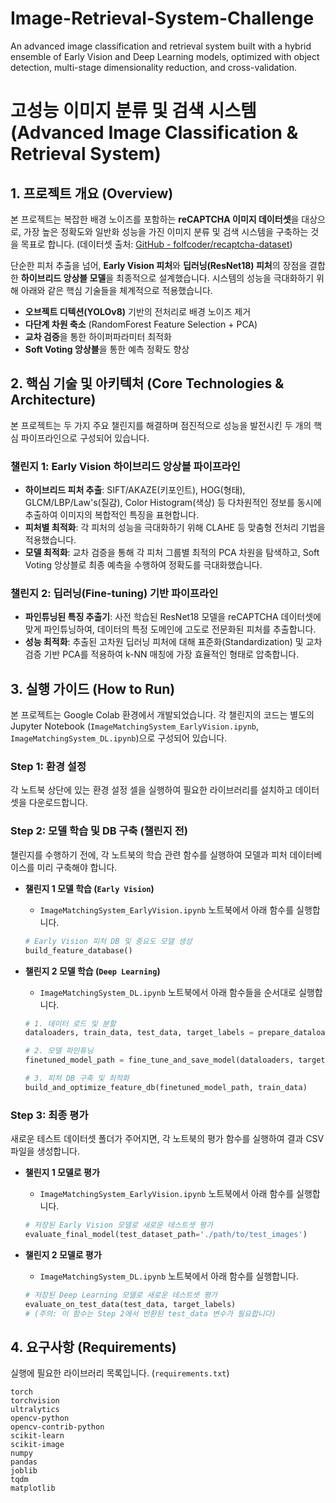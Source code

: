 # Image-Retrieval-System-Challenge
An advanced image classification and retrieval system built with a hybrid ensemble of Early Vision and Deep Learning models, optimized with object detection, multi-stage dimensionality reduction, and cross-validation.
# 고성능 이미지 분류 및 검색 시스템 (Advanced Image Classification & Retrieval System)

## 1. 프로젝트 개요 (Overview)

본 프로젝트는 복잡한 배경 노이즈를 포함하는 **reCAPTCHA 이미지 데이터셋**을 대상으로, 가장 높은 정확도와 일반화 성능을 가진 이미지 분류 및 검색 시스템을 구축하는 것을 목표로 합니다. (데이터셋 출처: [GitHub - folfcoder/recaptcha-dataset](https://github.com/folfcoder/recaptcha-dataset))

단순한 피처 추출을 넘어, **Early Vision 피처**와 **딥러닝(ResNet18) 피처**의 장점을 결합한 **하이브리드 앙상블 모델**을 최종적으로 설계했습니다. 시스템의 성능을 극대화하기 위해 아래와 같은 핵심 기술들을 체계적으로 적용했습니다.

* **오브젝트 디텍션(YOLOv8)** 기반의 전처리로 배경 노이즈 제거
* **다단계 차원 축소** (RandomForest Feature Selection + PCA)
* **교차 검증**을 통한 하이퍼파라미터 최적화
* **Soft Voting 앙상블**을 통한 예측 정확도 향상

## 2. 핵심 기술 및 아키텍처 (Core Technologies & Architecture)

본 프로젝트는 두 가지 주요 챌린지를 해결하며 점진적으로 성능을 발전시킨 두 개의 핵심 파이프라인으로 구성되어 있습니다.

### 챌린지 1: Early Vision 하이브리드 앙상블 파이프라인

* **하이브리드 피처 추출**: SIFT/AKAZE(키포인트), HOG(형태), GLCM/LBP/Law's(질감), Color Histogram(색상) 등 다차원적인 정보를 동시에 추출하여 이미지의 복합적인 특징을 표현합니다.
* **피처별 최적화**: 각 피처의 성능을 극대화하기 위해 CLAHE 등 맞춤형 전처리 기법을 적용했습니다.
* **모델 최적화**: 교차 검증을 통해 각 피처 그룹별 최적의 PCA 차원을 탐색하고, Soft Voting 앙상블로 최종 예측을 수행하여 정확도를 극대화했습니다.

### 챌린지 2: 딥러닝(Fine-tuning) 기반 파이프라인

* **파인튜닝된 특징 추출기**: 사전 학습된 ResNet18 모델을 reCAPTCHA 데이터셋에 맞게 파인튜닝하여, 데이터의 특정 도메인에 고도로 전문화된 피처를 추출합니다.
* **성능 최적화**: 추출된 고차원 딥러닝 피처에 대해 표준화(Standardization) 및 교차 검증 기반 PCA를 적용하여 k-NN 매칭에 가장 효율적인 형태로 압축합니다.

## 3. 실행 가이드 (How to Run)

본 프로젝트는 Google Colab 환경에서 개발되었습니다. 각 챌린지의 코드는 별도의 Jupyter Notebook (`ImageMatchingSystem_EarlyVision.ipynb`, `ImageMatchingSystem_DL.ipynb`)으로 구성되어 있습니다.

### Step 1: 환경 설정

각 노트북 상단에 있는 환경 설정 셀을 실행하여 필요한 라이브러리를 설치하고 데이터셋을 다운로드합니다.

### Step 2: 모델 학습 및 DB 구축 (챌린지 전)

챌린지를 수행하기 전에, 각 노트북의 학습 관련 함수를 실행하여 모델과 피처 데이터베이스를 미리 구축해야 합니다.

* **챌린지 1 모델 학습 (`Early Vision`)**
    * `ImageMatchingSystem_EarlyVision.ipynb` 노트북에서 아래 함수를 실행합니다.
    ```python
    # Early Vision 피처 DB 및 중요도 모델 생성
    build_feature_database()
    ```

* **챌린지 2 모델 학습 (`Deep Learning`)**
    * `ImageMatchingSystem_DL.ipynb` 노트북에서 아래 함수들을 순서대로 실행합니다.
    ```python
    # 1. 데이터 로드 및 분할
    dataloaders, train_data, test_data, target_labels = prepare_dataloaders_and_split_data()

    # 2. 모델 파인튜닝
    finetuned_model_path = fine_tune_and_save_model(dataloaders, target_labels)

    # 3. 피처 DB 구축 및 최적화
    build_and_optimize_feature_db(finetuned_model_path, train_data)
    ```

### Step 3: 최종 평가

새로운 테스트 데이터셋 폴더가 주어지면, 각 노트북의 평가 함수를 실행하여 결과 CSV 파일을 생성합니다.

* **챌린지 1 모델로 평가**
    * `ImageMatchingSystem_EarlyVision.ipynb` 노트북에서 아래 함수를 실행합니다.
    ```python
    # 저장된 Early Vision 모델로 새로운 테스트셋 평가
    evaluate_final_model(test_dataset_path='./path/to/test_images')
    ```

* **챌린지 2 모델로 평가**
    * `ImageMatchingSystem_DL.ipynb` 노트북에서 아래 함수를 실행합니다.
    ```python
    # 저장된 Deep Learning 모델로 새로운 테스트셋 평가
    evaluate_on_test_data(test_data, target_labels)
    # (주의: 이 함수는 Step 2에서 반환된 test_data 변수가 필요합니다)
    ```

## 4. 요구사항 (Requirements)

실행에 필요한 라이브러리 목록입니다. (`requirements.txt`)

```
torch
torchvision
ultralytics
opencv-python
opencv-contrib-python
scikit-learn
scikit-image
numpy
pandas
joblib
tqdm
matplotlib
